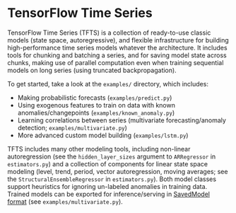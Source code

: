 # TensorFlow Time Series

TensorFlow Time Series (TFTS) is a collection of ready-to-use classic models
(state space, autoregressive), and flexible infrastructure for building
high-performance time series models whatever the architecture. It includes tools
for chunking and batching a series, and for saving model state across chunks,
making use of parallel computation even when training sequential models on long
series (using truncated backpropagation).

To get started, take a look at the `examples/` directory, which includes:

 - Making probabilistic forecasts (`examples/predict.py`)
 - Using exogenous features to train on data with known anomalies/changepoints (`examples/known_anomaly.py`)
 - Learning correlations between series (multivariate forecasting/anomaly
   detection; `examples/multivariate.py`)
 - More advanced custom model building (`examples/lstm.py`)

TFTS includes many other modeling tools, including non-linear autoregression
(see the `hidden_layer_sizes` argument to `ARRegressor` in `estimators.py`) and
a collection of components for linear state space modeling (level, trend,
period, vector autoregression, moving averages; see the
`StructuralEnsembleRegressor` in `estimators.py`). Both model classes support
heuristics for ignoring un-labeled anomalies in training data. Trained models
can be exported for inference/serving in
[SavedModel format](https://github.com/tensorflow/tensorflow/blob/master/tensorflow/python/saved_model/README.md)
(see `examples/multivariate.py`).
